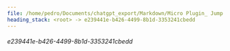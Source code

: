 ```yaml
---
file: /home/pedro/Documents/chatgpt_export/Markdown/Micro Plugin_ Jump Definitions.md
heading_stack: <root> -> e239441e-b426-4499-8b1d-3353241cbedd
---
```

###### e239441e-b426-4499-8b1d-3353241cbedd
